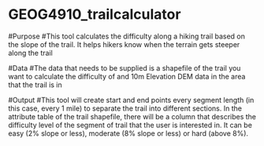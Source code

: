 # GEOG4910_trailcalculator
#Purpose
#This tool calculates the difficulty along a hiking trail based on the slope of the trail. It helps hikers know when the terrain gets steeper along the trail

#Data
#The data that needs to be supplied is a shapefile of the trail you want to calculate the difficulty of and 10m Elevation DEM data in the area that the trail is in

#Output
#This tool will create start and end points every segment length (in this case, every 1 mile) to separate the trail into different sections. In the attribute table of the trail shapefile, there will be a column that describes the difficulty level of the segment of trail that the user is interested in. It can be easy (2% slope or less), moderate (8% slope or less) or hard (above 8%).
